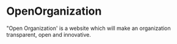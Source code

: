 # OpenOrganization
"Open Organization' is a website which will make an organization transparent, open and innovative.
